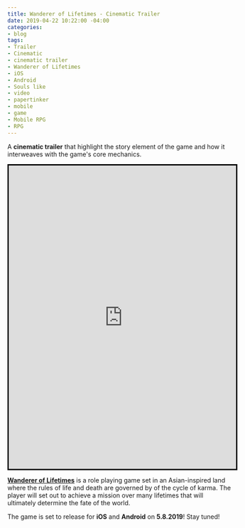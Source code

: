 ```yaml
---
title: Wanderer of Lifetimes - Cinematic Trailer
date: 2019-04-22 10:22:00 -04:00
categories:
- blog
tags:
- Trailer
- Cinematic
- cinematic trailer
- Wanderer of Lifetimes
- iOS
- Android
- Souls like
- video
- papertinker
- mobile
- game
- Mobile RPG
- RPG
---
```


A <b>cinematic trailer</b> that highlight the story element of the game and how it interweaves with the game's core mechanics.

<iframe style="border: 3px solid black;"  width="512" height="683" src="https://www.youtube.com/embed/pLSshwldt80?rel=0" frameborder="0" allow="accelerometer; autoplay; encrypted-media; gyroscope; picture-in-picture" allowfullscreen></iframe>

<a href="/games/lifetimes/"><b>Wanderer of Lifetimes</b></a> is a role playing game set in an Asian-inspired land where the rules of life and death are governed by of the cycle of karma. The player will set out to achieve a mission over many lifetimes that will ultimately determine the fate of the world.

The game is set to release for <b>iOS</b> and <b>Android</b> on <b>5.8.2019</b>!
Stay tuned!